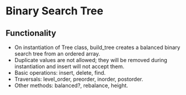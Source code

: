 # Binary Search Tree

## Functionality

- On instantiation of Tree class, build_tree creates a balanced binary search tree from an ordered array.
- Duplicate values are not allowed; they will be removed during instantiation and insert will not accept them.
- Basic operations: insert, delete, find.
- Traversals: level_order, preorder, inorder, postorder.
- Other methods: balanced?, rebalance, height.